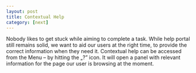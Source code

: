 ```yaml
---
layout: post
title: Contextual Help
category: [next]
---
```


Nobody likes to get stuck while aiming to complete a task. While help portal still remains solid, we want to aid our users at the right time, to provide the correct information when they need it. Contextual help can be accessed from the Menu – by hitting the „?” icon. It will open a panel with relevant information for the page our user is browsing at the moment.
